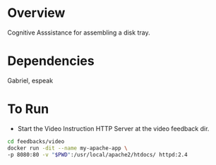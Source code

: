 # Overview
Cognitive Asssistance for assembling a disk tray.

# Dependencies

Gabriel, espeak

# To Run
  * Start the Video Instruction HTTP Server at the video feedback dir.
  ```bash
  cd feedbacks/video
  docker run -dit --name my-apache-app \
  -p 8080:80 -v "$PWD":/usr/local/apache2/htdocs/ httpd:2.4
  ```
